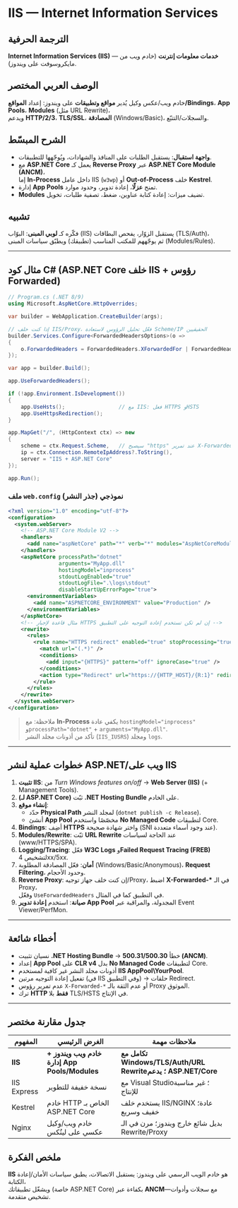 # **IIS — Internet Information Services**

## الترجمة الحرفية  
**Internet Information Services (IIS)** — **خدمات معلومات إنترنت** (خادم ويب من مايكروسوفت على ويندوز).

## الوصف العربي المختصر  
خادم ويب/عكس وكيل يُدير **مواقع وتطبيقات** على ويندوز: إعداد **المواقع/Bindings**، **App Pools**، **Modules** (مثل URL Rewrite)،  
ويدعم **HTTP/2/3**، **TLS/SSL**، **المصادقة** (Windows/Basic)، والسجلات/التتبّع.

## الشرح المبسّط  
- **واجهة استقبال**: يستقبل الطلبات على المنافذ والشهادات، ويُوجّهها للتطبيقات.  
- مع **ASP.NET Core** يعمل كـ **Reverse Proxy** عبر **ASP.NET Core Module (ANCM)**،  
  إما **In-Process** داخل عامل IIS (`w3wp`) أو **Out-of-Process** خلف **Kestrel**.  
- إدارة **App Pools** تمنح **عزلًا**، إعادة تدوير، وحدود موارد.  
- **Modules** تضيف ميزات: إعادة كتابة عناوين، ضغط، تصفية طلبات، تخويل.

## تشبيه  
فكّره كـ **لوبي المبنى**: البوّاب (IIS) يستقبل الزوّار، يفحص البطاقات (TLS/Auth)،  
ثم يوجّههم للمكتب المناسب (تطبيقك) ويطبّق سياسات المبنى (Modules/Rules).

---

## مثال كود C# (ASP.NET Core خلف IIS + رؤوس Forwarded)
```csharp
// Program.cs (.NET 8/9)
using Microsoft.AspNetCore.HttpOverrides;

var builder = WebApplication.CreateBuilder(args);

// إذا كنت خلف IIS/Proxy، فعّل تحليل الرؤوس لاستعادة Scheme/IP الحقيقيين
builder.Services.Configure<ForwardedHeadersOptions>(o =>
{
    o.ForwardedHeaders = ForwardedHeaders.XForwardedFor | ForwardedHeaders.XForwardedProto;
});

var app = builder.Build();

app.UseForwardedHeaders();

if (!app.Environment.IsDevelopment())
{
    app.UseHsts();                 // مع IIS: فعل HTTPS وHSTS
    app.UseHttpsRedirection();
}

app.MapGet("/", (HttpContext ctx) => new
{
    scheme = ctx.Request.Scheme,   // سيصبح "https" عند تمرير X-Forwarded-Proto
    ip = ctx.Connection.RemoteIpAddress?.ToString(),
    server = "IIS + ASP.NET Core"
});

app.Run();
```

### ملف `web.config` نموذجي (جذر النشر)
```xml
<?xml version="1.0" encoding="utf-8"?>
<configuration>
  <system.webServer>
    <!-- ASP.NET Core Module V2 -->
    <handlers>
      <add name="aspNetCore" path="*" verb="*" modules="AspNetCoreModuleV2" resourceType="Unspecified"/>
    </handlers>
    <aspNetCore processPath="dotnet"
                arguments="MyApp.dll"
                hostingModel="inprocess"
                stdoutLogEnabled="true"
                stdoutLogFile=".\logs\stdout"
                disableStartUpErrorPage="true">
      <environmentVariables>
        <add name="ASPNETCORE_ENVIRONMENT" value="Production" />
      </environmentVariables>
    </aspNetCore>
    <!-- مثال قاعدة لإجبار HTTPS إن لم تكن تستخدم إعادة التوجيه على التطبيق -->
    <rewrite>
      <rules>
        <rule name="HTTPS redirect" enabled="true" stopProcessing="true">
          <match url="(.*)" />
          <conditions>
            <add input="{HTTPS}" pattern="off" ignoreCase="true" />
          </conditions>
          <action type="Redirect" url="https://{HTTP_HOST}/{R:1}" redirectType="Permanent" />
        </rule>
      </rules>
    </rewrite>
  </system.webServer>
</configuration>
```

> ملاحظة: مع **In-Process** يكفي عادة `hostingModel="inprocess"` و`processPath="dotnet"` + `arguments="MyApp.dll"`.  
> تأكد من أذونات مجلد النشر (`IIS_IUSRS`) ومجلد `logs`.

---

## خطوات عملية لنشر ASP.NET/ويب على IIS
1. **تثبيت IIS**: من *Turn Windows features on/off* → **Web Server (IIS)** (+ Management Tools).  
2. **(لـ ASP.NET Core)** ثبّت **.NET Hosting Bundle** على الخادم.  
3. **إنشاء موقع**:  
   - حدّد **Physical Path** لمجلد النشر (`dotnet publish -c Release`).  
   - أنشئ **App Pool** مخصّصًا واستخدم **No Managed Code** لتطبيقات Core.  
4. **Bindings**: أضِف **HTTPS** واختر شهادة صحيحة (SNI عند وجود أسماء متعددة).  
5. **Modules/Rewrite**: ثبّت **URL Rewrite** عند الحاجة لسياسات (www/HTTPS/SPA).  
6. **Logging/Tracing**: فعّل **W3C Logs** و**Failed Request Tracing (FREB)** لتشخيص 4xx/5xx.  
7. **أمان**: فعّل المصادقة المطلوبة (Windows/Basic/Anonymous)، **Request Filtering**، وحدود الأحجام.  
8. **Reverse Proxy**: إن كنت خلف جهاز توجيه/Proxy، اضبط **X-Forwarded-\*** في الـ Proxy،  
   وفعّل `UseForwardedHeaders` في التطبيق كما في المثال.  
9. **صيانة**: استخدم **إعادة تدوير App Pool** المجدولة، والمراقبة عبر Event Viewer/PerfMon.

---

## أخطاء شائعة
- نسيان تثبيت **.NET Hosting Bundle** → خطأ **500.31/500.30 (ANCM)**.  
- إعداد **App Pool** على **CLR v4** بدل **No Managed Code** لتطبيقات Core.  
- أذونات مجلد النشر غير كافية لمستخدم **IIS AppPool\YourPool**.  
- تفعيل إعادة التوجيه مرتين (في IIS وفي التطبيق) → حلقات Redirect.  
- عدم تمرير رؤوس `X-Forwarded-*` أو عدم الثقة بالـ Proxy الموثوق.  
- ترك **HTTP فقط** بلا TLS/HSTS في الإنتاج.

---

## جدول مقارنة مختصر

| المفهوم | الغرض الرئيسي | ملاحظات مهمة |
|---|---|---|
| **IIS** | **خادم ويب ويندوز + إدارة App Pools/Modules** | **تكامل مع Windows/TLS/Auth/URL Rewrite؛ يدعم ASP.NET/Core** |
| IIS Express | نسخة خفيفة للتطوير | مع Visual Studio؛ غير مناسبة للإنتاج |
| Kestrel | خادم HTTP الخاص بـ ASP.NET Core | يستخدم خلف IIS/NGINX عادة؛ خفيف وسريع |
| Nginx| خادم ويب/وكيل عكسي على لينُكس | بديل شائع خارج ويندوز؛ مرن في الـ Rewrite/Proxy |

## ملخص الفكرة  
**IIS** هو خادم الويب الرسمي على ويندوز: يستقبل الاتصالات، يطبق سياسات الأمان/إعادة الكتابة،  
ويشغّل تطبيقاتك (خاصة ASP.NET Core) بكفاءة عبر **ANCM**—مع سجلات وأدوات تشخيص متقدمة.
